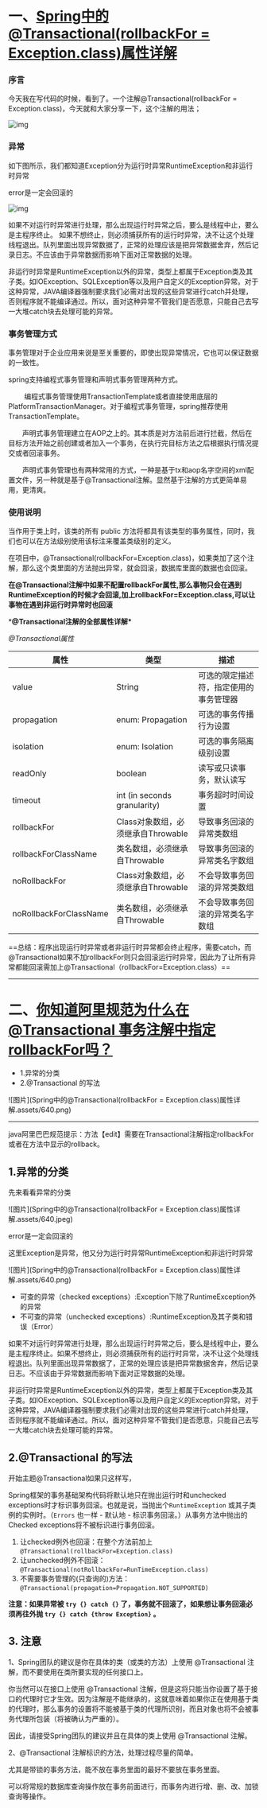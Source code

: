 # 一、[Spring中的@Transactional(rollbackFor = Exception.class)属性详解](https://www.cnblogs.com/clwydjgs/p/9317849.html)

### 序言

今天我在写代码的时候，看到了。一个注解@Transactional(rollbackFor = Exception.class)，今天就和大家分享一下，这个注解的用法；

![img](https://images2018.cnblogs.com/blog/1416523/201807/1416523-20180716145500174-544418190.png)

 

### 异常

如下图所示，我们都知道Exception分为运行时异常RuntimeException和非运行时异常

error是一定会回滚的

![img](https://images2018.cnblogs.com/blog/1416523/201807/1416523-20180716145710583-1342649521.png)

如果不对运行时异常进行处理，那么出现运行时异常之后，要么是线程中止，要么是主程序终止。 
如果不想终止，则必须捕获所有的运行时异常，决不让这个处理线程退出。队列里面出现异常数据了，正常的处理应该是把异常数据舍弃，然后记录日志。不应该由于异常数据而影响下面对正常数据的处理。


非运行时异常是RuntimeException以外的异常，类型上都属于Exception类及其子类。如IOException、SQLException等以及用户自定义的Exception异常。对于这种异常，JAVA编译器强制要求我们必需对出现的这些异常进行catch并处理，否则程序就不能编译通过。所以，面对这种异常不管我们是否愿意，只能自己去写一大堆catch块去处理可能的异常。

 

### **事务管理方式**  

事务管理对于企业应用来说是至关重要的，即使出现异常情况，它也可以保证数据的一致性。

spring支持编程式事务管理和声明式事务管理两种方式。

　　 编程式事务管理使用TransactionTemplate或者直接使用底层的PlatformTransactionManager。对于编程式事务管理，spring推荐使用TransactionTemplate。

　　声明式事务管理建立在AOP之上的。其本质是对方法前后进行拦截，然后在目标方法开始之前创建或者加入一个事务，在执行完目标方法之后根据执行情况提交或者回滚事务。

　　声明式事务管理也有两种常用的方式，一种是基于tx和aop名字空间的xml配置文件，另一种就是基于@Transactional注解。显然基于注解的方式更简单易用，更清爽。

 

### 使用说明

当作用于类上时，该类的所有 public 方法将都具有该类型的事务属性，同时，我们也可以在方法级别使用该标注来覆盖类级别的定义。

在项目中，@Transactional(rollbackFor=Exception.class)，如果类加了这个注解，那么这个类里面的方法抛出异常，就会回滚，数据库里面的数据也会回滚。

**在@Transactional注解中如果不配置rollbackFor属性,那么事物只会在遇到RuntimeException的时候才会回滚,加上rollbackFor=Exception.class,可以让事物在遇到非运行时异常时也回滚**

 

***@Transactional注解的全部属性详解\***

*@Transactional属性*

| 属性                   | 类型                               | 描述                                   |
| ---------------------- | ---------------------------------- | -------------------------------------- |
| value                  | String                             | 可选的限定描述符，指定使用的事务管理器 |
| propagation            | enum: Propagation                  | 可选的事务传播行为设置                 |
| isolation              | enum: Isolation                    | 可选的事务隔离级别设置                 |
| readOnly               | boolean                            | 读写或只读事务，默认读写               |
| timeout                | int (in seconds granularity)       | 事务超时时间设置                       |
| rollbackFor            | Class对象数组，必须继承自Throwable | 导致事务回滚的异常类数组               |
| rollbackForClassName   | 类名数组，必须继承自Throwable      | 导致事务回滚的异常类名字数组           |
| noRollbackFor          | Class对象数组，必须继承自Throwable | 不会导致事务回滚的异常类数组           |
| noRollbackForClassName | 类名数组，必须继承自Throwable      | 不会导致事务回滚的异常类名字数组       |

 

==总结：程序出现运行时异常或者非运行时异常都会终止程序，需要catch，而@Transactional如果不加rollbackFor则只会回滚运行时异常，因此为了让所有异常都能回滚需加上@Transactional（rollbackFor=Exception.class）==



----



# 二、[你知道阿里规范为什么在 @Transactional 事务注解中指定 rollbackFor吗？](https://mp.weixin.qq.com/s/Rp-HMfnKJpRwmytnFF04Gw)

- 1.异常的分类
- 2.@Transactional 的写法

![图片](Spring中的@Transactional(rollbackFor = Exception.class)属性详解.assets/640.png)



------

java阿里巴巴规范提示：方法【edit】需要在Transactional注解指定rollbackFor或者在方法中显示的rollback。

## 1.异常的分类

先来看看异常的分类

![图片](Spring中的@Transactional(rollbackFor = Exception.class)属性详解.assets/640.jpeg)

error是一定会回滚的

这里Exception是异常，他又分为运行时异常RuntimeException和非运行时异常

![图片](Spring中的@Transactional(rollbackFor = Exception.class)属性详解.assets/640.png)

- 可查的异常（checked exceptions）:Exception下除了RuntimeException外的异常
- 不可查的异常（unchecked exceptions）:RuntimeException及其子类和错误（Error）

如果不对运行时异常进行处理，那么出现运行时异常之后，要么是线程中止，要么是主程序终止。如果不想终止，则必须捕获所有的运行时异常，决不让这个处理线程退出。队列里面出现异常数据了，正常的处理应该是把异常数据舍弃，然后记录日志。不应该由于异常数据而影响下面对正常数据的处理。

非运行时异常是RuntimeException以外的异常，类型上都属于Exception类及其子类。如IOException、SQLException等以及用户自定义的Exception异常。对于这种异常，JAVA编译器强制要求我们必需对出现的这些异常进行catch并处理，否则程序就不能编译通过。所以，面对这种异常不管我们是否愿意，只能自己去写一大堆catch块去处理可能的异常。

## 2.@Transactional 的写法

开始主题@Transactional如果只这样写，

Spring框架的事务基础架构代码将默认地只在抛出运行时和unchecked exceptions时才标识事务回滚。也就是说，当抛出个`RuntimeException` 或其子类例的实例时。（`Errors` 也一样 - 默认地 - 标识事务回滚。）从事务方法中抛出的Checked exceptions将不被标识进行事务回滚。

1. 让checked例外也回滚：在整个方法前加上 `@Transactional(rollbackFor=Exception.class)`
2. 让unchecked例外不回滚：`@Transactional(notRollbackFor=RunTimeException.class)`
3. 不需要事务管理的(只查询的)方法：`@Transactional(propagation=Propagation.NOT_SUPPORTED)`

**注意：如果异常被 `try {} catch {}` 了，事务就不回滚了，如果想让事务回滚必须再往外抛 `try {} catch {throw Exception}` 。**

## 3. 注意

1、Spring团队的建议是你在具体的类（或类的方法）上使用 @Transactional 注解，而不要使用在类所要实现的任何接口上。

你当然可以在接口上使用 @Transactional 注解，但是这将只能当你设置了基于接口的代理时它才生效。因为注解是不能继承的，这就意味着如果你正在使用基于类的代理时，那么事务的设置将不能被基于类的代理所识别，而且对象也将不会被事务代理所包装（将被确认为严重的）。

因此，请接受Spring团队的建议并且在具体的类上使用 @Transactional 注解。

2、@Transactional 注解标识的方法，处理过程尽量的简单。

尤其是带锁的事务方法，能不放在事务里面的最好不要放在事务里面。

可以将常规的数据库查询操作放在事务前面进行，而事务内进行增、删、改、加锁查询等操作。
